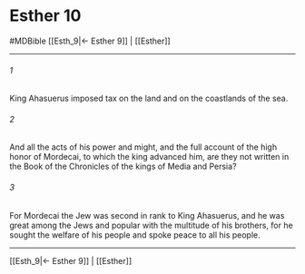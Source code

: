 # Esther 10
#MDBible
[[Esth_9|← Esther 9]] | [[Esther]]

***

###### 1 

King Ahasuerus imposed tax on the land and on the coastlands of the sea. 

###### 2 

And all the acts of his power and might, and the full account of the high honor of Mordecai, to which the king advanced him, are they not written in the Book of the Chronicles of the kings of Media and Persia? 

###### 3 

For Mordecai the Jew was second in rank to King Ahasuerus, and he was great among the Jews and popular with the multitude of his brothers, for he sought the welfare of his people and spoke peace to all his people. 

***

[[Esth_9|← Esther 9]] | [[Esther]]
